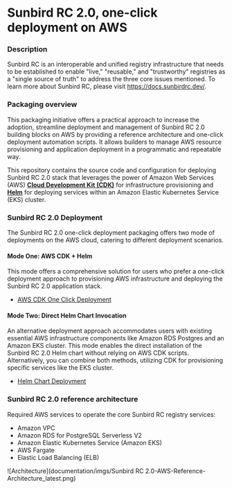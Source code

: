 # Sunbird RC 2.0, one-click deployment on AWS


### Description
Sunbird RC is an interoperable and unified registry infrastructure that needs to be established to enable "live," "reusable," and "trustworthy" registries as a "single source of truth" to address the three core issues mentioned. To learn more about Sunbird RC, please visit https://docs.sunbirdrc.dev/.

### Packaging overview
This packaging initiative offers a practical approach to increase the adoption, streamline deployment and management of Sunbird RC 2.0 building blocks on AWS by providing a reference architecture and one-click deployment automation scripts. It allows builders to manage AWS resource provisioning and application deployment in a programmatic and repeatable way.

This repository contains the source code and configuration for deploying Sunbird RC 2.0 stack that leverages the power of Amazon Web Services (AWS) **[Cloud Development Kit (CDK)](https://aws.amazon.com/cdk)** for infrastructure provisioning and **[Helm](https://helm.sh)** for deploying services within an Amazon Elastic Kubernetes Service (EKS) cluster.  

### Sunbird RC 2.0 Deployment
The Sunbird RC 2.0 one-click deployment packaging offers two mode of deployments on the AWS cloud, catering to different deployment scenarios.

#### Mode One: AWS CDK + Helm
This mode offers a comprehensive solution for users who prefer a one-click deployment approach to provisioning AWS infrastructure and deploying the Sunbird RC 2.0 application stack.

* [AWS CDK One Click Deployment](documentation/01-Deployment-CDK-Spar.md)

#### Mode Two: Direct Helm Chart Invocation
An alternative deployment approach accommodates users with existing essential AWS infrastructure components like Amazon RDS Postgres and an Amazon EKS cluster. This mode enables the direct installation of the Sunbird RC 2.0 Helm chart without relying on AWS CDK scripts. Alternatively, you can combine both methods, utilizing CDK for provisioning specific services like the EKS cluster.

* [Helm Chart Deployment](documentation/02-Deployment-Helm-Spar.md)

### Sunbird RC 2.0 reference architecture
Required AWS services to operate the core Sunbird RC registry services:
* Amazon VPC
* Amazon RDS for PostgreSQL Serverless V2
* Amazon Elastic Kubernetes Service (Amazon EKS)
* AWS Fargate
* Elastic Load Balancing (ELB)

![Architecture](documentation/imgs/Sunbird RC 2.0-AWS-Reference-Architecture_latest.png)